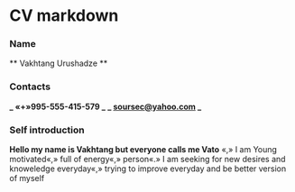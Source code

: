 # CV markdown

### Name

** Vakhtang Urushadze **

### Contacts

**_ «+»995-555-415-579 _**
**_ soursec@yahoo.com _**

### Self introduction

**Hello my name is Vakhtang but everyone calls me Vato** «,» I am Young motivated«,» full of energy«,» person«.» I am seeking for new desires and knoweledge everyday«,» trying to improve everyday and be better version of myself
